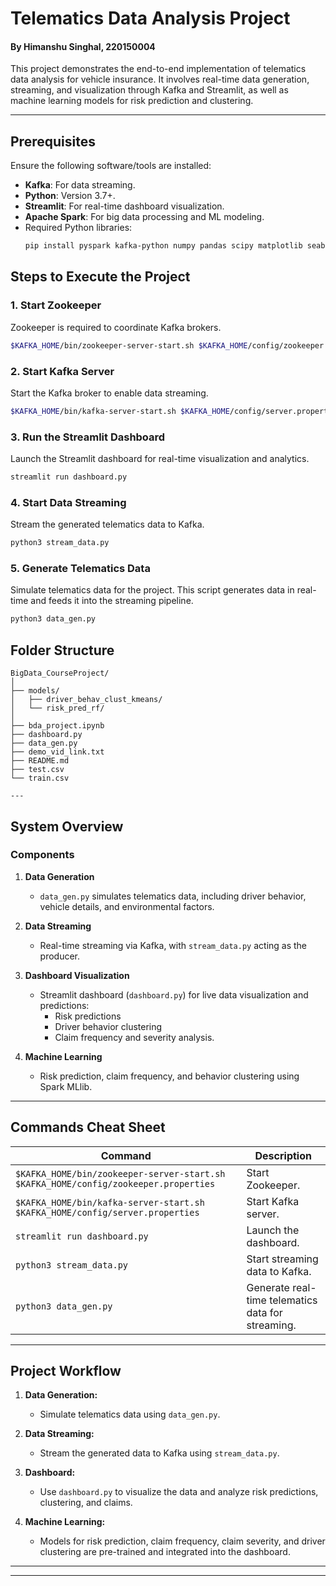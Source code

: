 
# **Telematics Data Analysis Project**
#### By Himanshu Singhal, 220150004

This project demonstrates the end-to-end implementation of telematics data analysis for vehicle insurance. It involves real-time data generation, streaming, and visualization through Kafka and Streamlit, as well as machine learning models for risk prediction and clustering.

---

## **Prerequisites**
Ensure the following software/tools are installed:
- **Kafka**: For data streaming.
- **Python**: Version 3.7+.
- **Streamlit**: For real-time dashboard visualization.
- **Apache Spark**: For big data processing and ML modeling.
- Required Python libraries:
  ```bash
  pip install pyspark kafka-python numpy pandas scipy matplotlib seaborn plotly
  ```

## **Steps to Execute the Project**

### **1. Start Zookeeper**
Zookeeper is required to coordinate Kafka brokers.
```bash
$KAFKA_HOME/bin/zookeeper-server-start.sh $KAFKA_HOME/config/zookeeper.properties
```

### **2. Start Kafka Server**
Start the Kafka broker to enable data streaming.
```bash
$KAFKA_HOME/bin/kafka-server-start.sh $KAFKA_HOME/config/server.properties
```

### **3. Run the Streamlit Dashboard**
Launch the Streamlit dashboard for real-time visualization and analytics.
```bash
streamlit run dashboard.py
```

### **4. Start Data Streaming**
Stream the generated telematics data to Kafka.
```bash
python3 stream_data.py
```

### **5. Generate Telematics Data**
Simulate telematics data for the project. This script generates data in real-time and feeds it into the streaming pipeline.
```bash
python3 data_gen.py
```


## **Folder Structure**
```
BigData_CourseProject/
│
├── models/
│   ├── driver_behav_clust_kmeans/
│   └── risk_pred_rf/
│
├── bda_project.ipynb
├── dashboard.py
├── data_gen.py
├── demo_vid_link.txt
├── README.md
├── test.csv
└── train.csv

---

```
## **System Overview**

### **Components**
1. **Data Generation**
   - `data_gen.py` simulates telematics data, including driver behavior, vehicle details, and environmental factors.

2. **Data Streaming**
   - Real-time streaming via Kafka, with `stream_data.py` acting as the producer.

3. **Dashboard Visualization**
   - Streamlit dashboard (`dashboard.py`) for live data visualization and predictions:
     - Risk predictions
     - Driver behavior clustering
     - Claim frequency and severity analysis.

4. **Machine Learning**
   - Risk prediction, claim frequency, and behavior clustering using Spark MLlib.

---

## **Commands Cheat Sheet**
| Command                                 | Description                                       |
|-----------------------------------------|---------------------------------------------------|
| `$KAFKA_HOME/bin/zookeeper-server-start.sh $KAFKA_HOME/config/zookeeper.properties` | Start Zookeeper.                                 |
| `$KAFKA_HOME/bin/kafka-server-start.sh $KAFKA_HOME/config/server.properties`       | Start Kafka server.                              |
| `streamlit run dashboard.py`            | Launch the dashboard.                            |
| `python3 stream_data.py`                | Start streaming data to Kafka.                   |
| `python3 data_gen.py`                   | Generate real-time telematics data for streaming.|

---

## **Project Workflow**
1. **Data Generation:**
   - Simulate telematics data using `data_gen.py`.

2. **Data Streaming:**
   - Stream the generated data to Kafka using `stream_data.py`.

3. **Dashboard:**
   - Use `dashboard.py` to visualize the data and analyze risk predictions, clustering, and claims.

4. **Machine Learning:**
   - Models for risk prediction, claim frequency, claim severity, and driver clustering are pre-trained and integrated into the dashboard.

---


---


